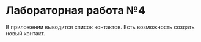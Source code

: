 # Лабораторная работа №4
В приложении выводится список контактов. Есть возможность создать новый контакт.
